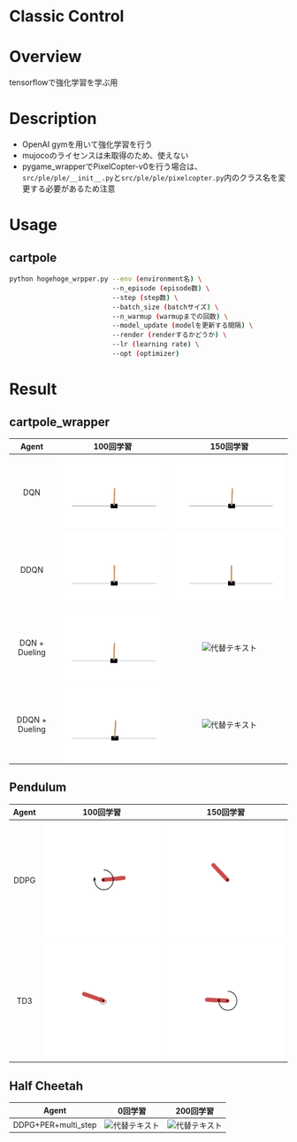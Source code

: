 Classic Control
====

# Overview
tensorflowで強化学習を学ぶ用  

# Description
- OpenAI gymを用いて強化学習を行う
- mujocoのライセンスは未取得のため、使えない
- pygame_wrapperでPixelCopter-v0を行う場合は、```src/ple/ple/__init__.py```と```src/ple/ple/pixelcopter.py```内のクラス名を変更する必要があるため注意

# Usage
## cartpole
```bash
python hogehoge_wrpper.py --env (environment名) \
                          --n_episode (episode数) \
                          --step (step数) \
                          --batch_size (batchサイズ) \
                          --n_warmup (warmupまでの回数) \
                          --model_update (modelを更新する間隔) \
                          --render (renderするかどうか) \
                          --lr (learning rate) \
                          --opt (optimizer)
```

# Result
## cartpole_wrapper
|Agent|100回学習|150回学習|
|:--:|:--:|:--:|
|DQN|![代替テキスト](../../sample_results/rl/cartpole/DQN_100.gif)|![代替テキスト](../../sample_results/rl/cartpole/DQN_150.gif)|
|DDQN|![代替テキスト](../../sample_results/rl/cartpole/DDQN_100.gif)|![代替テキスト](../../sample_results/rl/cartpole/DDQN_150.gif)|
|DQN + Dueling|![代替テキスト](../../sample_results/rl/cartpole/DQN_Duel_100.gif)|![代替テキスト](../../sample_results/rl/cartpole/DQN_Duel_150.gif)|
|DDQN + Dueling|![代替テキスト](../../sample_results/rl/cartpole/DDQN_Duel_100.gif)|![代替テキスト](../../sample_results/rl/cartpole/DDQN_Duel_150.gif)|
## Pendulum
|Agent|100回学習|150回学習|
|:--:|:--:|:--:|
|DDPG|![代替テキスト](../../sample_results/rl/pendulum/DDPG_50.gif)|![代替テキスト](../../sample_results/rl/pendulum/DDPG_100.gif)|
|TD3|![代替テキスト](../../sample_results/rl/pendulum/TD3_50.gif)|![代替テキスト](../../sample_results/rl/pendulum/TD3_100.gif)|

## Half Cheetah
|Agent|0回学習|200回学習|
|:--:|:--:|:--:|
|DDPG+PER+multi_step|![代替テキスト](../../sample_results/rl/half_cheetah/DDPG_PER_multi_0.gif)|![代替テキスト](../../sample_results/rl/half_cheetah/DDPG_PER_multi_200.gif)|
